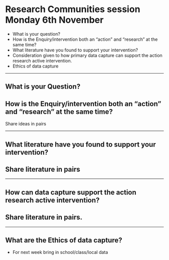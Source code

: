 # Research Communities session Monday 6th November 

- What is your question?
- How is the Enquiry/intervention both an “action” and “research” at the same time? 
- What literature have you found to support your intervention? 
- Consideration given to how primary data capture can support the action research active intervention. 
- Ethics of data capture 

---

## What is your Question?
## How is the Enquiry/intervention both an “action” and “research” at the same time? 

Share ideas in pairs 

---

## What literature have you found to support your intervention?
## Share literature in pairs

---

## How can data capture support the action research active intervention? 

## Share literature in pairs.

---

## What are the Ethics of data capture?

- For next week bring in school/class/local data 
